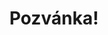 ---
title: Pozvánka!
address: Milá Terko
pronoun: tě
checkout: mrkni
rsvp: zaregistruj
rsvp2: dorazíš
rsvp3: chceš
---